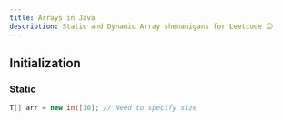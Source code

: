 ```yaml
---
title: Arrays in Java
description: Static and Dynamic Array shenanigans for Leetcode 😊
---
```


## Initialization

### Static 
```java
T[] arr = new int[10]; // Need to specify size
```

